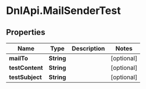 # DnlApi.MailSenderTest

## Properties
Name | Type | Description | Notes
------------ | ------------- | ------------- | -------------
**mailTo** | **String** |  | [optional] 
**testContent** | **String** |  | [optional] 
**testSubject** | **String** |  | [optional] 



